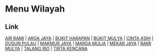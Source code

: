 # Menu Wilayah

## Link

[AIR RAMI](https://github.com/gigit-pemilu/pemilu-2024-17-bengkulu/tree/main/pilpres/hitung-suara/sub/17-bengkulu/sub/06-muko-muko/sub/07-air-rami/sub/2002-air-rami)
 | 
[ARGA JAYA](https://github.com/gigit-pemilu/pemilu-2024-17-bengkulu/tree/main/pilpres/hitung-suara/sub/17-bengkulu/sub/06-muko-muko/sub/07-air-rami/sub/2001-arga-jaya)
 | 
[BUKIT HARAPAN](https://github.com/gigit-pemilu/pemilu-2024-17-bengkulu/tree/main/pilpres/hitung-suara/sub/17-bengkulu/sub/06-muko-muko/sub/07-air-rami/sub/2009-bukit-harapan)
 | 
[BUKIT MULYA](https://github.com/gigit-pemilu/pemilu-2024-17-bengkulu/tree/main/pilpres/hitung-suara/sub/17-bengkulu/sub/06-muko-muko/sub/07-air-rami/sub/2012-bukit-mulya)
 | 
[CINTA ASIH](https://github.com/gigit-pemilu/pemilu-2024-17-bengkulu/tree/main/pilpres/hitung-suara/sub/17-bengkulu/sub/06-muko-muko/sub/07-air-rami/sub/2011-cinta-asih)
 | 
[DUSUN PULAU](https://github.com/gigit-pemilu/pemilu-2024-17-bengkulu/tree/main/pilpres/hitung-suara/sub/17-bengkulu/sub/06-muko-muko/sub/07-air-rami/sub/2008-dusun-pulau)
 | 
[MAKMUR JAYA](https://github.com/gigit-pemilu/pemilu-2024-17-bengkulu/tree/main/pilpres/hitung-suara/sub/17-bengkulu/sub/06-muko-muko/sub/07-air-rami/sub/2005-makmur-jaya)
 | 
[MARGA MULIA](https://github.com/gigit-pemilu/pemilu-2024-17-bengkulu/tree/main/pilpres/hitung-suara/sub/17-bengkulu/sub/06-muko-muko/sub/07-air-rami/sub/2006-marga-mulia)
 | 
[MEKAR JAYA](https://github.com/gigit-pemilu/pemilu-2024-17-bengkulu/tree/main/pilpres/hitung-suara/sub/17-bengkulu/sub/06-muko-muko/sub/07-air-rami/sub/2007-mekar-jaya)
 | 
[RAMI MULYA](https://github.com/gigit-pemilu/pemilu-2024-17-bengkulu/tree/main/pilpres/hitung-suara/sub/17-bengkulu/sub/06-muko-muko/sub/07-air-rami/sub/2003-rami-mulya)
 | 
[TALANG RIO](https://github.com/gigit-pemilu/pemilu-2024-17-bengkulu/tree/main/pilpres/hitung-suara/sub/17-bengkulu/sub/06-muko-muko/sub/07-air-rami/sub/2004-talang-rio)
 | 
[TIRTA KENCANA](https://github.com/gigit-pemilu/pemilu-2024-17-bengkulu/tree/main/pilpres/hitung-suara/sub/17-bengkulu/sub/06-muko-muko/sub/07-air-rami/sub/2010-tirta-kencana)

